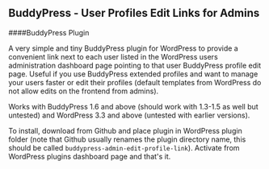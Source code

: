 BuddyPress - User Profiles Edit Links for Admins
-----------------------------------------------
####BuddyPress Plugin

A very simple and tiny BuddyPress plugin for WordPress to provide a convenient link next to each user listed in the WordPress users administration dashboard page pointing to that user BuddyPress profile edit page. Useful if you use BuddyPress extended profiles and want to manage your users faster or edit their profiles (default templates from WordPress do not allow edits on the frontend from admins).

Works with BuddyPress 1.6 and above (should work with 1.3-1.5 as well but untested) and WordPress 3.3 and above (untested with earlier versions).

To install, download from Github and place plugin in WordPress plugin folder (note that Github usually renames the plugin directory name, this should be called `buddypress-admin-edit-profile-link`). Activate from WordPress plugins dashboard page and that's it.
